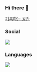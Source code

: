 ### Hi there 👋

[기록하는 공간](https://giwoong01.tistory.com/)



<h3><b>Social</b></h3>
<p> 
<a href="mailto:dev.choi0409@gmail.com"><img src="https://img.shields.io/badge/Gmail-D14836.svg?style=flat-square&logo=Gmail&logoColor=white"/></a>
</p>

<h3><b>Languages</b></h3>
<p>
<img src="https://img.shields.io/badge/java-3670A0?style=for-the-badge&logo=python&logoColor=ffdd54"/>
</p>
